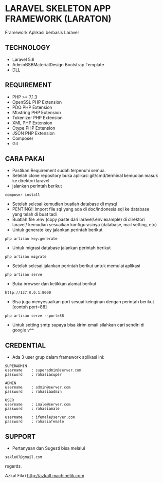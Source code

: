 # LARAVEL SKELETON APP FRAMEWORK (LARATON)
Framework Aplikasi berbasis Laravel

## TECHNOLOGY
- Laravel 5.6
- AdminBSBMaterialDesign Bootstrap Template
- DLL

## REQUIREMENT
- PHP >= 7.1.3
- OpenSSL PHP Extension
- PDO PHP Extension
- Mbstring PHP Extension
- Tokenizer PHP Extension
- XML PHP Extension
- Ctype PHP Extension
- JSON PHP Extension
- Composer
- Git

## CARA PAKAI
- Pastikan Requirement sudah terpenuhi semua.
- Setelah clone repository buka aplikasi git/cmd/terminal kemudian masuk ke direktori laravel
- jalankan perintah berikut
```
composer install
```
- Setelah selesai kemudian buatlah database di mysql
- PENTING!! Import file sql yang ada di doc/indonesia.sql ke database yang telah di buat tadi
- Buatlah file .env (copy paste dari laravel/.env.example) di direktori laravel/ kemudian sesuaikan konfigurasinya (database, mail setting, etc)
- Untuk generate key jalankan perintah berikut
```
php artisan key:generate
```
- Untuk migrasi database jalankan perintah berikut
```
php artisan migrate
```
- Setelah selesai jalankan perintah berikut untuk memulai aplikasi
```
php artisan serve
```
- Buka browser dan ketikkan alamat berikut
```
http://127.0.0.1:8000
```
- Bisa juga menyesuaikan port sesuai keinginan dengan perintah berikut [contoh port=88]
```
php artisan serve --port=88
```
- Untuk setting smtp supaya bisa kirim email silahkan cari sendiri di google v^^

## CREDENTIAL
- Ada 3 user grup dalam framework aplikasi ini:
```
SUPERADMIN
username 	: superadmin@server.com
password	: rahasiasuper

ADMIN
username 	: admin@server.com
password	: rahasiaadmin

USER
username 	: imale@server.com
password	: rahasiamale

username 	: ifemale@server.com
password	: rahasiafemale
```

## SUPPORT
- Pertanyaan dan Sugesti bisa melalui
```
saklu07@gmail.com
```


regards.

Azkal Fikri
http://azkalf.machinetik.com
